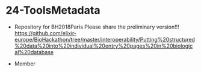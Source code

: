 # 24-ToolsMetadata
* Repository for BH2018Paris
 Please share the preliminary version!!!
 https://github.com/elixir-europe/BioHackathon/tree/master/interoperability/Putting%20structured%20data%20into%20individual%20entry%20pages%20in%20biological%20database
 
* Member
